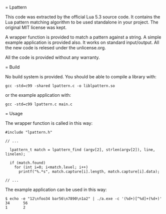 = Lpattern

This code was extracted by the official Lua 5.3 source code. It contains the Lua
pattern matching algorithm to be used standalone in your project. The original
MIT license was kept.

A wrapper function is provided to match a pattern against a string. A simple
example application is provided also. It works on standard input/output. All
the new code is relesed under the unlicense.org.

All the code is provided without any warranty.

= Build

No build system is provided. You should be able to compile a library with:

```
gcc -std=c99 -shared lpattern.c -o liblpattern.so
```

or the example application with:


```
gcc -std=c99 lpattern.c main.c
```

= Usage

The wrapper function is called in this way:

```
#include "lpattern.h"

// ...

  lpattern_t match = lpattern_find (argv[2], strlen(argv[2]), line, linelen);

  if (match.found)
    for (int i=0; i<match.level; i++)
      printf("%.*s", match.capture[i].length, match.capture[i].data);

// ...
```

The example application can be used in this way:

```
$ echo -e "12\nfoo34 bar56\n7890\n1a2" | ./a.exe -c '(%d+)[^%d]+(%d+)'
34      56
1       2
```
